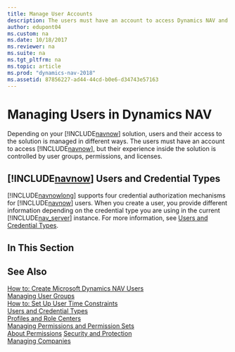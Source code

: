 ```yaml
---
title: Manage User Accounts
description: The users must have an account to access Dynamics NAV and their experience inside the solution is controlled by user groups, permissions, and licenses.
author: edupont04
ms.custom: na
ms.date: 10/18/2017
ms.reviewer: na
ms.suite: na
ms.tgt_pltfrm: na
ms.topic: article
ms.prod: "dynamics-nav-2018"
ms.assetid: 87856227-ad44-44cd-b0e6-d34743e57163
---
```

# Managing Users in Dynamics NAV
Depending on your [!INCLUDE[navnow](includes/navnow_md.md)] solution, users and their access to the solution is managed in different ways. The users must have an account to access [!INCLUDE[navnow](includes/navnow_md.md)], but their experience inside the solution is controlled by user groups, permissions, and licenses.  

## [!INCLUDE[navnow](includes/navnow_md.md)] Users and Credential Types  
 [!INCLUDE[navnowlong](includes/navnowlong_md.md)] supports four credential authorization mechanisms for [!INCLUDE[navnow](includes/navnow_md.md)] users. When you create a user, you provide different information depending on the credential type you are using in the current [!INCLUDE[nav_server](includes/nav_server_md.md)] instance. For more information, see [Users and Credential Types](Users-and-Credential-Types.md).  

## In This Section  

## See Also  
[How to: Create Microsoft Dynamics NAV Users](How-to--Create-Microsoft-Dynamics-NAV-Users.md)  
[Managing User Groups](managing-user-groups.md)  
[How to: Set Up User Time Constraints](How-to--Set-Up-User-Time-Constraints.md)  
[Users and Credential Types](Users-and-Credential-Types.md)  
[Profiles and Role Centers](Profiles-and-Role-Centers.md)  
[Managing Permissions and Permission Sets](Managing-Permissions-and-Permission-Sets.md)  
[About Permissions](About-Permissions.md)  [Security and Protection](Security-and-Protection.md)  
[Managing Companies](Managing-Companies.md)  
